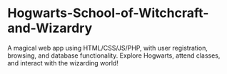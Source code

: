 # Hogwarts-School-of-Witchcraft-and-Wizardry
A magical web app using HTML/CSS/JS/PHP, with user registration, browsing, and database functionality. Explore Hogwarts, attend classes, and interact with the wizarding world!
